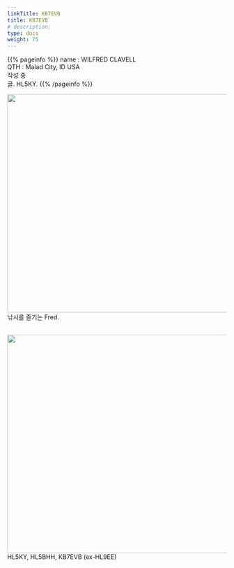 ```yaml
---
linkTitle: KB7EVB
title: KB7EVB
# description: 
type: docs
weight: 75
---
```

{{% pageinfo %}}
name : WILFRED CLAVELL<br>
QTH : Malad City, ID USA<br>
작성 중<br>
글. HL5KY.
{{% /pageinfo %}}


<img src="/friendship/img/kb7evb_02.jpg" style="width:600px;height:500"><br>
낚시를 즐기는 Fred.
<br><br>

<img src="/friendship/img/kb7evb_01.jpg" style="width:600px;height:500"><br>
HL5KY, HL5BHH, KB7EVB (ex-HL9EE)
<br><br>